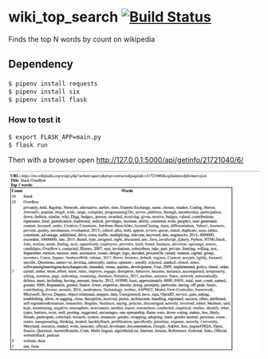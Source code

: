 # wiki_top_search [![Build Status](https://travis-ci.org/Flukas88/wiki_top_search.svg?branch=master)](https://travis-ci.org/Flukas88/wiki_top_search)
Finds the top N words by count on wikipedia


## Dependency 
    $ pipenv install requests
    $ pipenv install six
    $ pipenv install flask

### How to test it
    $ export FLASK_APP=main.py
    $ flask run
  
Then with a browser open http://127.0.0.1:5000/api/getinfo/21721040/6/

![alt text](screen.png)

